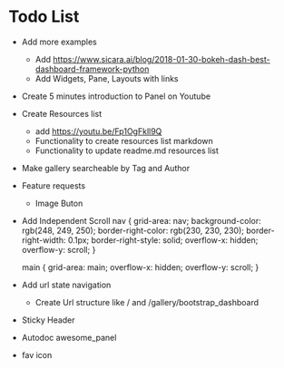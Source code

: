 # Todo List

- Add more examples
  - Add https://www.sicara.ai/blog/2018-01-30-bokeh-dash-best-dashboard-framework-python
  - Add Widgets, Pane, Layouts with links

- Create 5 minutes introduction to Panel on Youtube

- Create Resources list
    - add https://youtu.be/Fp1OgFkll9Q
    - Functionality to create resources list markdown
    - Functionality to update readme.md resources list

- Make gallery searcheable by Tag and Author

- Feature requests
  - Image Buton
- Add Independent Scroll
  nav {
    grid-area: nav;
    background-color: rgb(248, 249, 250);
    border-right-color: rgb(230, 230, 230);
    border-right-width: 0.1px;
    border-right-style: solid;
    overflow-x: hidden;
    overflow-y: scroll;
  }

  main {
    grid-area: main;
    overflow-x: hidden;
    overflow-y: scroll;
  }
- Add url state navigation
  - Create Url structure like / and /gallery/bootstrap_dashboard
- Sticky Header
- Autodoc awesome_panel
- fav icon